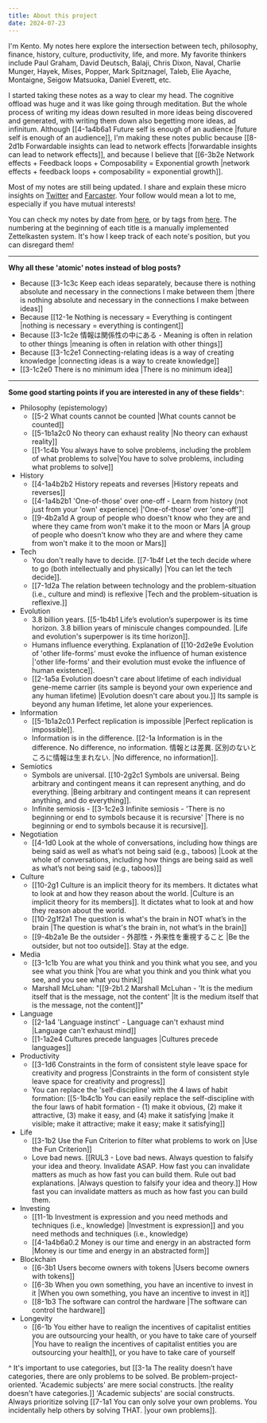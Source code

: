 ```yaml
---
title: About this project
date: 2024-07-23
---
```

I'm Kento. My notes here explore the intersection between tech, philosophy, finance, history, culture, productivity, life, and more. My favorite thinkers include Paul Graham, David Deutsch, Balaji, Chris Dixon, Naval, Charlie Munger, Hayek, Mises, Popper, Mark Spitznagel, Taleb, Elie Ayache, Montaigne, Seigow Matsuoka, Daniel Everett, etc. 

I started taking these notes as a way to clear my head. The cognitive offload was huge and it was like going through meditation. But the whole process of writing my ideas down resulted in more ideas being discovered and generated, with writing them down also begetting more ideas, ad infinitum. Although [[4-1a4b6a1 Future self is enough of an audience |future self is enough of an audience]], I'm making these notes public because [[8-2d1b Forwardable insights can lead to network effects |forwardable insights can lead to network effects]], and because I believe that [[6-3b2e Network effects + Feedback loops + Composability = Exponential growth |network effects + feedback loops + composability = exponential growth]].

Most of my notes are still being updated. I share and explain these micro insights on [Twitter](https://twitter.com/kmayama2) and [Farcaster](https://warpcast.com/kenty). Your follow would mean a lot to me, especially if you have mutual interests!

You can check my notes by date from [here](https://kenti.xyz/notes/), or by tags from [here](https://kenti.xyz/tags/). The numbering at the beginning of each title is a manually implemented Zettelkasten system. It's how I keep track of each note's position, but you can disregard them!

---
**Why all these 'atomic' notes instead of blog posts?**
- Because [[3-1c3c Keep each ideas separately, because there is nothing absolute and necessary in the connections I make between them |there is nothing absolute and necessary in the connections I make between ideas]]
- Because [[12-1e Nothing is necessary = Everything is contingent |nothing is necessary = everything is contingent]]
- Because [[3-1c2e 情報は関係性の中にある - Meaning is often in relation to other things |meaning is often in relation with other things]]
- Because [[3-1c2e1 Connecting-relating ideas is a way of creating knowledge |connecting ideas is a way to create knowledge]]
- [[3-1c2e0 There is no minimum idea |There is no minimum idea]]

---
**Some good starting points if you are interested in any of these fields**^:
- Philosophy (epistemology)
  - [[5-2 What counts cannot be counted |What counts cannot be counted]]
  - [[5-1b1a2c0 No theory can exhaust reality |No theory can exhaust reality]]
  - [[1-1c4b You always have to solve problems, including the problem of what problems to solve|You have to solve problems, including what problems to solve]]
- History
  - [[4-1a4b2b2 History repeats and reverses |History repeats and reverses]]
  - [[4-1a4b2b1 'One-of-those' over one-off - Learn from history (not just from your 'own' experience) |'One-of-those' over 'one-off']]
  - [[9-4b2a1d A group of people who doesn't know who they are and where they came from won't make it to the moon or Mars |A group of people who doesn't know who they are and where they came from won't make it to the moon or Mars]]
- Tech
  - You don't really have to decide. [[7-1b4f Let the tech decide where to go (both intellectually and physically) |You can let the tech decide]].
  - [[7-1d2a The relation between technology and the problem-situation (i.e., culture and mind) is reflexive |Tech and the problem-situation is reflexive.]]
- Evolution
  - 3.8 billion years. [[5-1b4b1 Life’s evolution’s superpower is its time horizon. 3.8 billion years of miniscule changes compounded. |Life and evolution's superpower is its time horizon]].
  - Humans influence everything. Explanation of [[10-2d2e9e Evolution of 'other life-forms' must evoke the influence of human existence |'other life-forms' and their evolution must evoke the influence of human existence]].
  - [[2-1a5a Evolution doesn't care about lifetime of each individual gene-meme carrier (its sample is beyond your own experience and any human lifetime) |Evolution doesn't care about you.]] Its sample is beyond any human lifetime, let alone your experiences.
- Information
  - [[5-1b1a2c0.1 Perfect replication is impossible |Perfect replication is impossible]].
  - Information is in the difference. [[2-1a Information is in the difference. No difference, no information. 情報とは差異. 区別のないところに情報は生まれない. |No difference, no information]].
- Semiotics
  - Symbols are universal. [[10-2g2c1 Symbols are universal. Being arbitrary and contingent means it can represent anything, and do everything. |Being arbitrary and contingent means it can represent anything, and do everything]].
  - Infinite semiosis - [[3-1c2e3 Infinite semiosis - 'There is no beginning or end to symbols because it is recursive' |There is no beginning or end to symbols because it is recursive]].
- Negotiation
  - [[4-1d0 Look at the whole of conversations, including how things are being said as well as what’s not being said (e.g., taboos) |Look at the whole of conversations, including how things are being said as well as what’s not being said (e.g., taboos)]]
- Culture
  - [[10-2g1 Culture is an implicit theory for its members. It dictates what to look at and how they reason about the world. |Culture is an implicit theory for its members]]. It dictates what to look at and how they reason about the world.
  - [[10-2g1f2a1 The question is what's the brain in NOT what’s in the brain |The question is what's the brain in, not what’s in the brain]]
  - [[9-4b2a1e Be the outsider - 外部性・外来性を重視すること |Be the outsider, but not too outside]]. Stay at the edge.
- Media
  - [[3-1c1b You are what you think and you think what you see, and you see what you think |You are what you think and you think what you see, and you see what you think]]
  - Marshall McLuhan: "[[9-2b1.2 Marshall McLuhan - 'It is the medium itself that is the message, not the content' |It is the medium itself that is the message, not the content]]"
- Language
  - [[2-1a4 'Language instinct' - Language can't exhaust mind |Language can't exhaust mind]]
  - [[1-1a2e4 Cultures precede languages |Cultures precede languages]]
- Productivity
  - [[3-1d6 Constraints in the form of consistent style leave space for creativity and progress |Constraints in the form of consistent style leave space for creativity and progress]]
  - You can replace the 'self-discipline' with the 4 laws of habit formation: [[5-1b4c1b You can easily replace the self-discipline with the four laws of habit formation - (1) make it obvious, (2) make it attractive, (3) make it easy, and (4) make it satisfying |make it visible; make it attractive; make it easy; make it satisfying]]
- Life
  - [[3-1b2 Use the Fun Criterion to filter what problems to work on |Use the Fun Criterion]]
  - Love bad news. [[RUL3 - Love bad news. Always question to falsify your idea and theory. Invalidate ASAP. How fast you can invalidate matters as much as how fast you can build them. Rule out bad explanations. |Always question to falsify your idea and theory.]] How fast you can invalidate matters as much as how fast you can build them.
- Investing
  - [[11-1b Investment is expression and you need methods and techniques (i.e., knowledge) |Investment is expression]] and you need methods and techniques (i.e., knowledge)
  - [[4-1a4b6a0.2 Money is our time and energy in an abstracted form |Money is our time and energy in an abstracted form]]
- Blockchain
  - [[6-3b1 Users become owners with tokens |Users become owners with tokens]]
  - [[6-3b When you own something, you have an incentive to invest in it |When you own something, you have an incentive to invest in it]]
  - [[8-1b3 The software can control the hardware |The software can control the hardware]]
- Longevity
  - [[6-1b You either have to realign the incentives of capitalist entities you are outsourcing your health, or you have to take care of yourself |You have to realign the incentives of capitalist entities you are outsourcing your health]], or you have to take care of yourself
  
^ It's important to use categories, but [[3-1a The reality doesn’t have categories, there are only problems to be solved. Be problem-project-oriented. 'Academic subjects' are mere social constructs. |the reality doesn't have categories.]] 'Academic subjects' are social constructs. Always prioritize solving [[7-1a1 You can only solve your own problems. You incidentally help others by solving THAT. |your own problems]].

